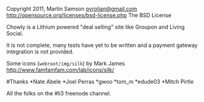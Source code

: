 Copyright 2011, Martin Samson <pyrolian@gmail.com>
http://opensource.org/licenses/bsd-license.php The BSD License

Chowly is a Lithium powered "deal selling" site like Groupon and Living Social.

It is not complete, many tests have yet to be written and a payment gateway integration is not provided.

Some icons (`webroot/img/silk`) by Mark James http://www.famfamfam.com/lab/icons/silk/

#Thanks
*Nate Abele
*Joel Perras
*gwoo
*tom_m
*edude03
*Mitch Pirtle

All the folks on the #li3 freenode channel.
